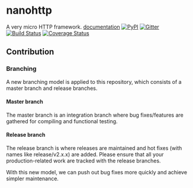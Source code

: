 # nanohttp

A very micro HTTP framework. [documentation](https://pylover.github.io/nanohttp)
[![PyPI](http://img.shields.io/pypi/v/nanohttp.svg)](https://pypi.python.org/pypi/nanohttp)
[![Gitter](https://badges.gitter.im//nanohttp.svg)](https://gitter.im/pylover/nanohttp)
[![Build Status](https://travis-ci.org/pylover/nanohttp.svg?branch=master)](https://travis-ci.org/pylover/nanohttp)
[![Coverage Status](https://coveralls.io/repos/github/pylover/nanohttp/badge.svg?branch=master)](https://coveralls.io/github/pylover/nanohttp?branch=master)


## Contribution


### Branching

A new branching model is applied to this repository, which consists of a 
master branch and release branches.

#### Master branch

The master branch is an integration branch where bug fixes/features are 
gathered for compiling and functional testing.

#### Release branch

The release branch is where releases are maintained and hot fixes 
(with names like release/v2.x.x) are added. Please ensure that all your 
production-related work are tracked with the release branches.

With this new model, we can push out bug fixes more quickly and achieve 
simpler maintenance.

